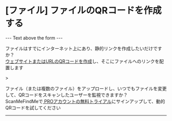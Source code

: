<h1>[ファイル] ファイルのQRコードを作成する</h1>

--- Text above the form ---

<p class="smfm-static-file-link">ファイルはすでにインターネット上にあり、静的リンクを作成したいだけですか？<br>
<span class="hint"> <a href="#static:url">ウェブサイトまたはURLのQRコードを作成</a>し、そこにファイルへのリンクを配置します</span> </p>>

<p class="smfm-static-file-upload">ファイル（または複数のファイル）をアップロードし、いつでもファイルを変更して、QRコードをスキャンしたユーザーを監視できますか？<br>
<span class="hint">ScanMeFindMeで<a href="#pro"> PROアカウントの無料トライアル</a>にサインアップして、動的QRコードを試してください</span> </p>

----------
